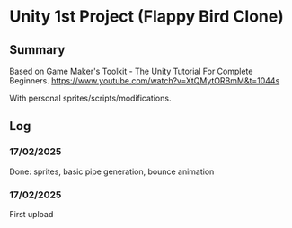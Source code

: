 # Unity 1st Project (Flappy Bird Clone)


## Summary
Based on Game Maker's Toolkit - The Unity Tutorial For Complete Beginners.
https://www.youtube.com/watch?v=XtQMytORBmM&t=1044s

With personal sprites/scripts/modifications. 


## Log

### 17/02/2025
Done: sprites, basic pipe generation, bounce animation

### 17/02/2025
First upload
 

